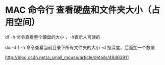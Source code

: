 # MAC 命令行 查看硬盘和文件夹大小（占用空间）

df -h            命令查看整个硬盘的大小 ，-h表示人可读的

du -d 1 -h    命令查看当前目录下所有文件夹的大小 -d 指深度，后面加一个数值

http://blog.csdn.net/a_small_mouse/article/details/48463911